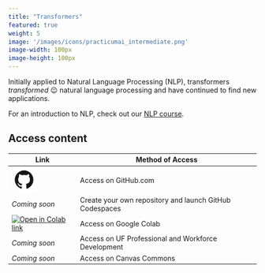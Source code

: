 ```yaml
---
title: "Transformers"
featured: true
weight: 5
image: '/images/icons/practicumai_intermediate.png'
image-width: 100px
image-height: 100px
---
```


Initially applied to Natural Language Processing (NLP), transformers *transformed* 😉 natural language processing and have continued to find new applications.

For an introduction to NLP, check out our [NLP course](/_courses/nlp/).

## Access content

Link | Method of Access
-----|-----------------
<a href='https://github.com/PracticumAI/transformers'><img src='../images/GitHub-Mark.png' alt='GitHub.com logo' width=50></a> | Access on GitHub.com
*Coming soon* | Create your own repository and launch GitHub Codespaces
<a href='https://colab.research.google.com/github/PracticumAI/transformers'><img src='https://colab.research.google.com/assets/colab-badge.svg' alt='Open in Colab link'></a> | Access on Google Colab
*Coming soon* | Access on UF Professional and Workforce Development
*Coming soon* | Access on Canvas Commons